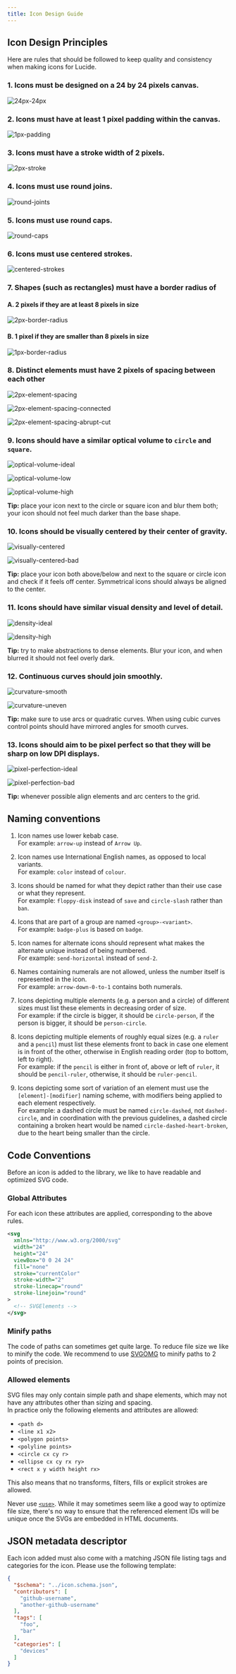 ```yaml
---
title: Icon Design Guide
---
```


## Icon Design Principles

Here are rules that should be followed to keep quality and consistency when making icons for Lucide.

### 1. Icons must be designed on a **24 by 24 pixels** canvas.

![24px-24px](../../images/24px-24px.svg?raw=true "24px-24px")

### 2. Icons must have at least **1 pixel padding** within the canvas.

![1px-padding](../../images/1px-padding.svg?raw=true "1px-padding")

### 3. Icons must have a **stroke width of 2 pixels**.

![2px-stroke](../../images/2px-stroke.svg?raw=true "2px-stroke")

### 4. Icons must use **round joins**.

![round-joints](../../images/round-joints.svg?raw=true "round-joints")

### 5. Icons must use **round caps**.

![round-caps](../../images/round-caps.svg?raw=true "round-caps")

### 6. Icons must use **centered strokes**.

![centered-strokes](../../images/centered-strokes.svg?raw=true "centered-strokes")

### 7. Shapes (such as rectangles) must have a **border radius of**

#### A. **2 pixels** if they are at least 8 pixels in size

![2px-border-radius](../../images/2px-border-radius.svg?raw=true "2px-border-radius")

#### B. **1 pixel** if they are smaller than 8 pixels in size

![1px-border-radius](../../images/1px-border-radius.svg?raw=true "1px-border-radius")

### 8. Distinct elements must have **2 pixels of spacing between each other**

![2px-element-spacing](../../images/2px-element-spacing.svg?raw=true '2px-element-spacing')

![2px-element-spacing-connected](../../images/2px-element-spacing-connected.svg?raw=true '2px-element-spacing-connected')

![2px-element-spacing-abrupt-cut](../../images/2px-element-spacing-abrupt-cut.svg?raw=true '2px-element-spacing-abrupt-cut')

### 9. Icons should have a similar optical volume to `circle` and `square`.

![optical-volume-ideal](../../images/optical-volume-ideal.svg?raw=true "optical-volume-ideal")

![optical-volume-low](../../images/optical-volume-low.svg?raw=true "optical-volume-low")

![optical-volume-high](../../images/optical-volume-high.svg?raw=true "optical-volume-high")

**Tip:** place your icon next to the circle or square icon and blur them both; your icon should not feel much darker than the base shape.

### 10. Icons should be visually centered by their center of gravity.

![visually-centered](../../images/visually-centered.svg?raw=true "visually-centered")

![visually-centered-bad](../../images/visually-centered-bad.svg?raw=true "visually-centered-bad")

**Tip:** place your icon both above/below and next to the square or circle icon and check if it feels off center. Symmetrical icons should always be aligned to the center.

### 11. Icons should have similar visual density and level of detail.

![density-ideal](../../images/density-ideal.svg?raw=true "density-ideal")

![density-high](../../images/density-high.svg?raw=true "density-high")

**Tip:** try to make abstractions to dense elements. Blur your icon, and when blurred it should not feel overly dark.

### 12. Continuous curves should join smoothly.

![curvature-smooth](../../images/curvature-smooth.svg?raw=true "curvature-smooth")

![curvature-uneven](../../images/curvature-uneven.svg?raw=true "curvature-uneven")

**Tip:** make sure to use arcs or quadratic curves. When using cubic curves control points should have mirrored angles for smooth curves.

### 13. Icons should aim to be pixel perfect so that they will be sharp on low DPI displays.

![pixel-perfection-ideal](../../images/pixel-perfection-ideal.svg?raw=true "pixel-perfection-ideal")

![pixel-perfection-bad](../../images/pixel-perfection-bad.svg?raw=true "pixel-perfection-bad")

**Tip:** whenever possible align elements and arc centers to the grid.

## Naming conventions

1. Icon names use lower kebab case.\
   For example: `arrow-up` instead of `Arrow Up`.

2. Icon names use International English names, as opposed to local variants.\
   For example:  `color` instead of `colour`.

3. Icons should be named for what they depict rather than their use case or what they represent.\
   For example: `floppy-disk` instead of `save` and `circle-slash` rather than `ban`.

4. Icons that are part of a group are named `<group>-<variant>`.\
   For example: `badge-plus` is based on `badge`.

5. Icon names for alternate icons should represent what makes the alternate unique instead of being numbered.\
   For example: `send-horizontal` instead of `send-2`.

6. Names containing numerals are not allowed, unless the number itself is represented in the icon.\
   For example: `arrow-down-0-to-1` contains both numerals.

7. Icons depicting multiple elements (e.g. a person and a circle) of different sizes must list these elements in decreasing order of size.\
   For example: if the circle is bigger, it should be `circle-person`, if the person is bigger, it should be `person-circle`.

8. Icons depicting multiple elements of roughly equal sizes (e.g. a `ruler` and a `pencil`) must list these elements front to back in case one element is in front of the other, otherwise in English reading order (top to bottom, left to right).\
   For example: if the `pencil` is either in front of, above or left of `ruler`, it should be `pencil-ruler`, otherwise, it should be `ruler-pencil`.

9. Icons depicting some sort of variation of an element must use the `[element]-[modifier]` naming scheme, with modifiers being applied to each element respectively.\
   For example: a dashed circle must be named `circle-dashed`, not `dashed-circle`, and in coordination with the previous guidelines, a dashed circle containing a broken heart would be named `circle-dashed-heart-broken`, due to the heart being smaller than the circle.

## Code Conventions

Before an icon is added to the library, we like to have readable and optimized SVG code.

### Global Attributes

For each icon these attributes are applied, corresponding to the above rules.

```xml
<svg
  xmlns="http://www.w3.org/2000/svg"
  width="24"
  height="24"
  viewBox="0 0 24 24"
  fill="none"
  stroke="currentColor"
  stroke-width="2"
  stroke-linecap="round"
  stroke-linejoin="round"
>
  <!-- SVGElements -->
</svg>
```

### Minify paths

The code of paths can sometimes get quite large. To reduce file size we like to minify the code.
We recommend to use [SVGOMG](https://jakearchibald.github.io/svgomg/) to minify paths to 2 points of precision.

### Allowed elements

SVG files may only contain simple path and shape elements, which may not have any attributes other than sizing and spacing.\
In practice only the following elements and attributes are allowed:
* `<path d>`
* `<line x1 x2>`
* `<polygon points>`
* `<polyline points>`
* `<circle cx cy r>`
* `<ellipse cx cy rx ry>`
* `<rect x y width height rx>`

This also means that no transforms, filters, fills or explicit strokes are allowed.

Never use [`<use>`](https://developer.mozilla.org/en-US/docs/Web/SVG/Element/use). While it may sometimes seem like a good way to optimize file size, there's no way to ensure that the referenced element IDs will be unique once the SVGs are embedded in HTML documents.

## JSON metadata descriptor

Each icon added must also come with a matching JSON file listing tags and categories for the icon.
Please use the following template:

```json
{
  "$schema": "../icon.schema.json",
  "contributors": [
    "github-username",
    "another-github-username"
  ],
  "tags": [
    "foo",
    "bar"
  ],
  "categories": [
    "devices"
  ]
}
```
